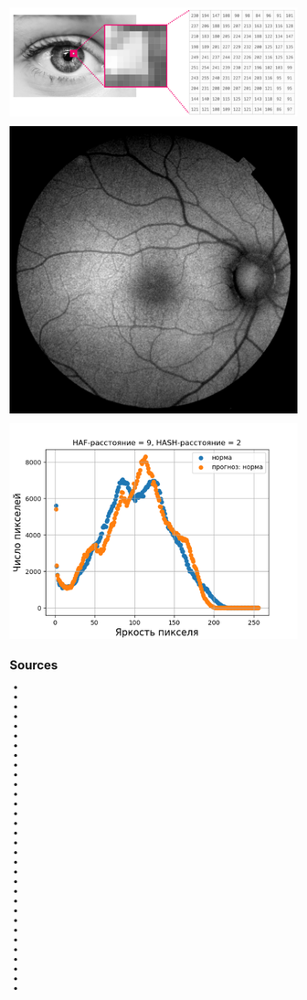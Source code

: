 ![](https://raw.githubusercontent.com/Antoniii/humashineye/main/numpy-grayscale-image.jpg)

![](https://raw.githubusercontent.com/Antoniii/humashineye/main/norma1.jpg)

![](https://raw.githubusercontent.com/Antoniii/humashineye/main/blur%20histograms%20for%20norma1%20%26%20norma_mirror.png)


## Sources

* []()
* []()
* []()
* []()
* []()
* []()
* []()
* []()
* []()
* []()
* []()
* []()
* []()
* []()
* []()
* []()
* []()
* []()
* []()
* []()
* []()
* []()
* []()
* []()
* []()
* []()
* []()
* []()
* []()
* []()
* []()
* []()
